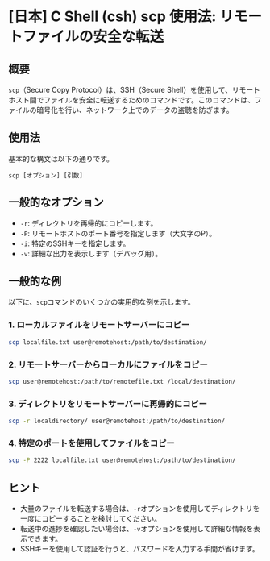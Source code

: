 # [日本] C Shell (csh) scp 使用法: リモートファイルの安全な転送

## 概要
`scp`（Secure Copy Protocol）は、SSH（Secure Shell）を使用して、リモートホスト間でファイルを安全に転送するためのコマンドです。このコマンドは、ファイルの暗号化を行い、ネットワーク上でのデータの盗聴を防ぎます。

## 使用法
基本的な構文は以下の通りです。

```
scp [オプション] [引数]
```

## 一般的なオプション
- `-r`: ディレクトリを再帰的にコピーします。
- `-P`: リモートホストのポート番号を指定します（大文字のP）。
- `-i`: 特定のSSHキーを指定します。
- `-v`: 詳細な出力を表示します（デバッグ用）。

## 一般的な例
以下に、`scp`コマンドのいくつかの実用的な例を示します。

### 1. ローカルファイルをリモートサーバーにコピー
```bash
scp localfile.txt user@remotehost:/path/to/destination/
```

### 2. リモートサーバーからローカルにファイルをコピー
```bash
scp user@remotehost:/path/to/remotefile.txt /local/destination/
```

### 3. ディレクトリをリモートサーバーに再帰的にコピー
```bash
scp -r localdirectory/ user@remotehost:/path/to/destination/
```

### 4. 特定のポートを使用してファイルをコピー
```bash
scp -P 2222 localfile.txt user@remotehost:/path/to/destination/
```

## ヒント
- 大量のファイルを転送する場合は、`-r`オプションを使用してディレクトリを一度にコピーすることを検討してください。
- 転送中の進捗を確認したい場合は、`-v`オプションを使用して詳細な情報を表示できます。
- SSHキーを使用して認証を行うと、パスワードを入力する手間が省けます。